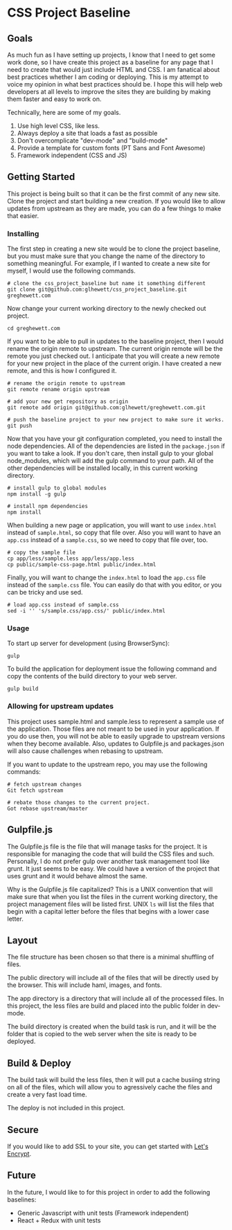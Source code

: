 CSS Project Baseline
====================

Goals
-----

As much fun as I have setting up projects, I know that I need to get some work done, so I have create this project as a baseline for any page that I need to create that would just include HTML and CSS.  I am fanatical about best practices whether I am coding or deploying.  This is my attempt to voice my opinion in what best practices should be.  I hope this will help web developers at all levels to improve the sites they are building by making them faster and easy to work on.

Technically, here are some of my goals.

1. Use high level CSS, like less.
2. Always deploy a site that loads a fast as possible
3. Don't overcomplicate "dev-mode" and "build-mode"
4. Provide a template for custom fonts (PT Sans and Font Awesome)
5. Framework independent (CSS and JS)


Getting Started
---------------

This project is being built so that it can be the first commit of any new site.  Clone the project and start building a new creation.  If you would like to allow updates from upstream as they are made, you can do a few things to make that easier.

### Installing

The first step in creating a new site would be to clone the project baseline, but you must make sure that you change the name of the directory to something meaningful.  For example, if I wanted to create a new site for myself, I would use the following commands.

```
# clone the css_project_baseline but name it something different
git clone git@github.com:glhewett/css_project_baseline.git greghewett.com
```

Now change your current working directory to the newly checked out project.

```
cd greghewett.com
```

If you want to be able to pull in updates to the baseline project, then I would rename the origin remote to upstream.  The current origin remote will be the remote you just checked out.  I anticipate that you will create a new remote for your new project in the place of the current origin.  I have created a new remote, and this is how I configured it.

```
# rename the origin remote to upstream
git remote rename origin upstream

# add your new get repository as origin
git remote add origin git@github.com:glhewett/greghewett.com.git

# push the baseline project to your new project to make sure it works.
git push
```

Now that you have your git configuration completed, you need to install the node dependencies.  All of the dependencies are listed in the `package.json` if you want to take a look.  If you don't care, then install gulp to your global node_modules, which will add the gulp command to your path.  All of the other dependencies will be installed locally, in this current working directory.

```
# install gulp to global modules
npm install -g gulp

# install npm dependencies
npm install
```

When building a new page or application, you will want to use `index.html` instead of `sample.html`, so copy that file over.  Also you will want to have an `app.css` instead of a `sample.css`, so we need to copy that file over, too.

```
# copy the sample file
cp app/less/sample.less app/less/app.less
cp public/sample-css-page.html public/index.html
```

Finally, you will want to change the `index.html` to load the `app.css` file instead of the `sample.css` file.  You can easily do that with you editor, or you can be tricky and use sed.

```
# load app.css instead of sample.css
sed -i '' 's/sample.css/app.css/' public/index.html
```

### Usage

To start up server for development (using BrowserSync):

```
gulp
```

To build the application for deployment issue the following command and copy the contents of the build directory to your web server.

```
gulp build
```

### Allowing for upstream updates

This project uses sample.html and sample.less to represent a sample use of the application.  Those files are not meant to be used in your application.  If you do use then, you will not be able to easily upgrade to upstream versions when they become available.  Also, updates to Gulpfile.js and packages.json will also cause challenges when rebasing to upstream.

If you want to update to the upstream repo, you may use the following commands:

```
# fetch upstream changes
Git fetch upstream

# rebate those changes to the current project.
Got rebase upstream/master
```


Gulpfile.js
-----------

The Gulpfile.js file is the file that will manage tasks for the project.  It is responsible for managing the code that will build the CSS files and such.  Personally, I do not prefer gulp over another task management tool like grunt.  It just seems to be easy.  We could have a version of the project that uses grunt and it would behave almost the same.

Why is the Gulpfile.js file capitalized?  This is a UNIX convention that will make sure that when you list the files in the current working directory, the project management files will be listed first.  UNIX `ls` will list the files that begin with a capital letter before the files that begins with a lower case letter.

Layout
------

The file structure has been chosen so that there is a minimal shuffling of files.

The public directory will include all of the files that will be directly used by the browser.  This will include haml, images, and fonts.

The app directory is a directory that will include all of the processed files.  In this project, the less files are build and placed into the public folder in dev-mode.

The build directory is created when the build task is run, and it will be the folder that is copied to the web server when the site is ready to be deployed.


Build & Deploy
--------------

The build task will build the less files, then it will put a cache busiing string on all of the files, which will allow you to agressively cache the files and create a very fast load time.

The deploy is not included in this project.

Secure
------

If you would like to add SSL to your site, you can get started with [Let's Encrypt](https://letsencrypt.org/getting-started/).


Future
------

In the future, I would like to for this project in order to add the following baselines:

* Generic Javascript with unit tests  (Framework independent)
* React + Redux with unit tests
